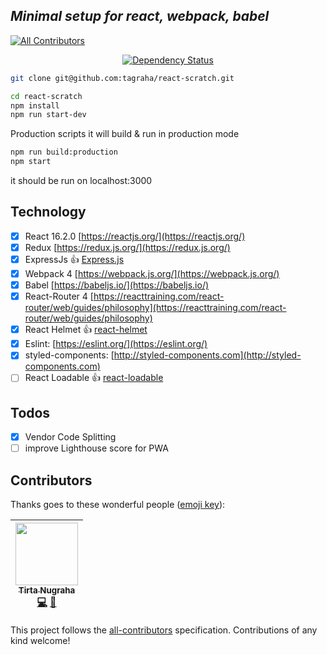 ***Minimal setup for react, webpack, babel***
------

[![All Contributors](https://img.shields.io/badge/all_contributors-1-orange.svg?style=flat-square)](#contributors)


<div align="center">
  <!-- Dependency Status -->
  <a 
  target="_blank"
  href="https://david-dm.org/tagraha/react-scratch">
    <img src="https://david-dm.org/tagraha/react-scratch.svg" alt="Dependency Status" />
  </a>
  <br/>
</div>



```bash
git clone git@github.com:tagraha/react-scratch.git
```

```bash
cd react-scratch
npm install
npm run start-dev
```

Production scripts
it will build & run in production mode 

```bash
npm run build:production
npm start
```

it should be run on localhost:3000

Technology
----------
- [x] React 16.2.0 [https://reactjs.org/](https://reactjs.org/)
- [x] Redux [https://redux.js.org/](https://redux.js.org/)
- [x] ExpressJs :+1: [Express.js](https://expressjs.com/)
- [x] Webpack 4 [https://webpack.js.org/](https://webpack.js.org/)
- [x] Babel [https://babeljs.io/](https://babeljs.io/)
- [x] React-Router 4 [https://reacttraining.com/react-router/web/guides/philosophy](https://reacttraining.com/react-router/web/guides/philosophy)
- [x] React Helmet :+1: [react-helmet](https://github.com/nfl/react-helmet)
- [x] Eslint: [https://eslint.org/](https://eslint.org/)
- [x] styled-components: [http://styled-components.com](http://styled-components.com)
- [ ] React Loadable :+1: [react-loadable](https://github.com/jamiebuilds/react-loadable)

Todos
-----
- [x] Vendor Code Splitting
- [ ] improve Lighthouse score for PWA
## Contributors

Thanks goes to these wonderful people ([emoji key](https://github.com/kentcdodds/all-contributors#emoji-key)):

<!-- ALL-CONTRIBUTORS-LIST:START - Do not remove or modify this section -->
<!-- prettier-ignore -->
| [<img src="https://avatars0.githubusercontent.com/u/3034375?v=4" width="100px;"/><br /><sub><b>Tirta Nugraha</b></sub>](http://www.betotally.com/)<br />[💻](https://github.com/tagraha/react-scratch/commits?author=tagraha "Code") [📖](https://github.com/tagraha/react-scratch/commits?author=tagraha "Documentation") |
| :---: |
<!-- ALL-CONTRIBUTORS-LIST:END -->

This project follows the [all-contributors](https://github.com/kentcdodds/all-contributors) specification. Contributions of any kind welcome!